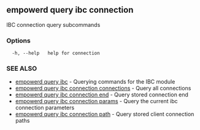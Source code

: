 ## empowerd query ibc connection

IBC connection query subcommands

### Options

```
  -h, --help   help for connection
```

### SEE ALSO

* [empowerd query ibc](empowerd_query_ibc.md)	 - Querying commands for the IBC module
* [empowerd query ibc connection connections](empowerd_query_ibc_connection_connections.md)	 - Query all connections
* [empowerd query ibc connection end](empowerd_query_ibc_connection_end.md)	 - Query stored connection end
* [empowerd query ibc connection params](empowerd_query_ibc_connection_params.md)	 - Query the current ibc connection parameters
* [empowerd query ibc connection path](empowerd_query_ibc_connection_path.md)	 - Query stored client connection paths

